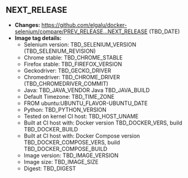 ## NEXT_RELEASE
 + **Changes:** https://github.com/elgalu/docker-selenium/compare/PREV_RELEASE...NEXT_RELEASE (TBD_DATE)
 + **Image tag details:**
    + Selenium version: TBD_SELENIUM_VERSION (TBD_SELENIUM_REVISION)
    + Chrome stable:  TBD_CHROME_STABLE
    + Firefox stable: TBD_FIREFOX_VERSION
    + Geckodriver: TBD_GECKO_DRIVER
    + Chromedriver: TBD_CHROME_DRIVER (TBD_CHROMEDRIVER_COMMIT)
    + Java: TBD_JAVA_VENDOR Java TBD_JAVA_BUILD
    + Default Timezone: TBD_TIME_ZONE
    + FROM ubuntu:UBUNTU_FLAVOR-UBUNTU_DATE
    + Python: TBD_PYTHON_VERSION
    + Tested on kernel CI  host: TBD_HOST_UNAME
    + Built at CI  host with: Docker version TBD_DOCKER_VERS, build TBD_DOCKER_BUILD
    + Built at CI  host with: Docker Compose version TBD_DOCKER_COMPOSE_VERS, build TBD_DOCKER_COMPOSE_BUILD
    + Image version: TBD_IMAGE_VERSION
    + Image size: TBD_IMAGE_SIZE
    + Digest: TBD_DIGEST

